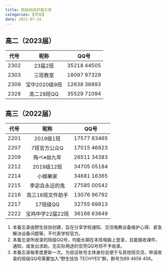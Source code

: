 ```yaml
---
title: 班级QQ友好备忘录
categories: [项目]
date: 2021-07-24
---
```


## 高二（2023届）
| 代号  |     昵称      |    QQ号     |
| :---: | :-----------: | :---------: |
| 2302  |    23届2班    | 35218 44505 |
| 2303  |   三班教室    | 18097 97329 |
| 2309  | 宝中2020级9班 | 12638 36893 |
| 2328  |  高二28班QQ   | 35529 71094 |

## 高三（2022届）

| 代号  |       昵称       |    QQ号     |
| :---: | :--------------: | :---------: |
| 2201  |    2019级1班     | 17577 83465 |
| 2207  |   7班官方公众Q   | 17015 46923 |
| 2209  |   殇ベ※燚九年    | 26511 34383 |
| 2212  |    2019级12班    | 34705 05184 |
| 2214  |     小娛樂家     | 34681 16365 |
| 2215  |  李宓垚永远的鬼  | 27585 00542 |
| 2216  | 高三16班文件助手 | 13076 96792 |
| 2217  |     17班级QQ     | 32755 69813 |
| 2222  | 宝鸡中学22届22班 | 36168 63849 |

1. 本备忘录由野生技协创建，旨在分享学校通知、交流电教设备维护心得、紧急解决设备问题等，不代表学校官方。
2. 本备忘录所收录的班级QQ号，均能长期在本班电脑上登录，且能接收课件、通知，或发出求助。无实际用途的空壳QQ号将不予收录。
3. 本备忘录每季度更新一次。为验证账号主体身份且便于与其他班交流，申请收录的班级QQ号需要加入“野生技协 TECHYES”群，群号为89 4656 456。
